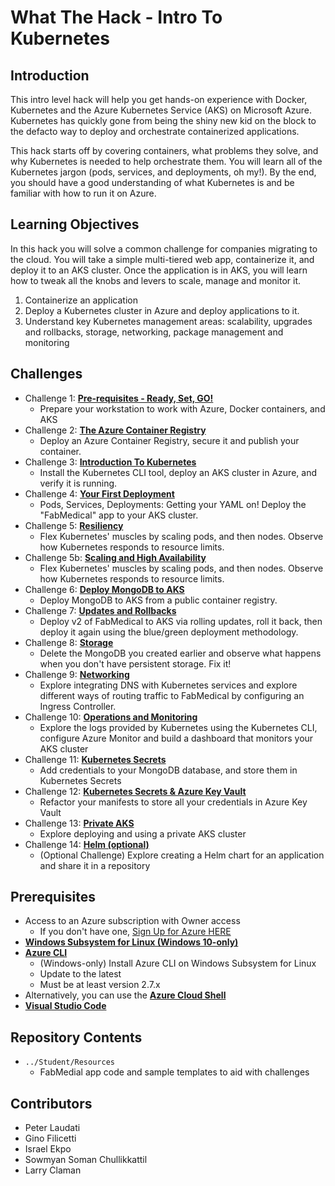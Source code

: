 # What The Hack - Intro To Kubernetes
## Introduction
This intro level hack will help you get hands-on experience with Docker, Kubernetes and the Azure Kubernetes Service (AKS) on Microsoft Azure. Kubernetes has quickly gone from being the shiny new kid on the block to the defacto way to deploy and orchestrate containerized applications.

This hack starts off by covering containers, what problems they solve, and why Kubernetes is needed to help orchestrate them.  You will learn all of the Kubernetes jargon (pods, services, and deployments, oh my!).  By the end, you should have a good understanding of what Kubernetes is and be familiar with how to run it on Azure.

## Learning Objectives
In this hack you will solve a common challenge for companies migrating to the cloud. You will take a simple multi-tiered web app, containerize it, and deploy it to an AKS cluster. Once the application is in AKS, you will learn how to tweak all the knobs and levers to scale, manage and monitor it.

1. Containerize an application
1. Deploy a Kubernetes cluster in Azure and deploy applications to it.
1. Understand key Kubernetes management areas: scalability, upgrades and rollbacks, storage, networking, package management and monitoring

## Challenges
- Challenge 1: **[Pre-requisites - Ready, Set, GO!](Student/01-prereqs.md)**
   - Prepare your workstation to work with Azure, Docker containers, and AKS
- Challenge 2: **[The Azure Container Registry](Student/02-acr.md)**
   - Deploy an Azure Container Registry, secure it and publish your container.
- Challenge 3: **[Introduction To Kubernetes](Student/03-k8sintro.md)**
   - Install the Kubernetes CLI tool, deploy an AKS cluster in Azure, and verify it is running.
- Challenge 4: **[Your First Deployment](Student/04-k8sdeployment.md)**
   - Pods, Services, Deployments: Getting your YAML on! Deploy the "FabMedical" app to your AKS cluster. 
- Challenge 5: **[Resiliency](Student/05-Resiliency.md)**
   - Flex Kubernetes' muscles by scaling pods, and then nodes. Observe how Kubernetes responds to resource limits.
- Challenge 5b: **[Scaling and High Availability](Student/05b-scaling.md)**
   - Flex Kubernetes' muscles by scaling pods, and then nodes. Observe how Kubernetes responds to resource limits.
- Challenge 6: **[Deploy MongoDB to AKS](Student/06-deploymongo.md)**
   - Deploy MongoDB to AKS from a public container registry.
- Challenge 7: **[Updates and Rollbacks](Student/07-updaterollback.md)**
   - Deploy v2 of FabMedical to AKS via rolling updates, roll it back, then deploy it again using the blue/green deployment methodology.
- Challenge 8: **[Storage](Student/08-storage.md)**
   - Delete the MongoDB you created earlier and observe what happens when you don't have persistent storage. Fix it!
- Challenge 9: **[Networking](Student/09-networking.md)**
   - Explore integrating DNS with Kubernetes services and explore different ways of routing traffic to FabMedical by configuring an Ingress Controller.
- Challenge 10: **[Operations and Monitoring](Student/10-opsmonitoring.md)**
   - Explore the logs provided by Kubernetes using the Kubernetes CLI, configure Azure Monitor and build a dashboard that monitors your AKS cluster
- Challenge 11: **[Kubernetes Secrets](Student/11-secrets.md)**
   - Add credentials to your MongoDB database, and store them in Kubernetes Secrets
- Challenge 12: **[Kubernetes Secrets & Azure Key Vault](Student/12-secrets-akv.md)**
   - Refactor your manifests to store all your credentials in Azure Key Vault
- Challenge 13: **[Private AKS](Student/13-PrivateAKS.md)**
   - Explore deploying and using a private AKS cluster    
- Challenge 14: **[Helm (optional)](Student/14-helm.md)**
   - (Optional Challenge) Explore creating a Helm chart for an application and share it in a repository

## Prerequisites

- Access to an Azure subscription with Owner access
   - If you don't have one, [Sign Up for Azure HERE](https://azure.microsoft.com/en-us/free/)
- [**Windows Subsystem for Linux (Windows 10-only)**](https://docs.microsoft.com/en-us/windows/wsl/install-win10)
- [**Azure CLI**](https://docs.microsoft.com/en-us/cli/azure/install-azure-cli)
   - (Windows-only) Install Azure CLI on Windows Subsystem for Linux
   - Update to the latest
   - Must be at least version 2.7.x
- Alternatively, you can use the [**Azure Cloud Shell**](https://shell.azure.com/)
- [**Visual Studio Code**](https://code.visualstudio.com/)

## Repository Contents
- `../Student/Resources`
   - FabMedial app code and sample templates to aid with challenges

## Contributors
- Peter Laudati
- Gino Filicetti
- Israel Ekpo
- Sowmyan Soman Chullikkattil
- Larry Claman